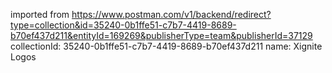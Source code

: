 imported from https://www.postman.com/v1/backend/redirect?type=collection&id=35240-0b1ffe51-c7b7-4419-8689-b70ef437d211&entityId=169269&publisherType=team&publisherId=37129
collectionId: 35240-0b1ffe51-c7b7-4419-8689-b70ef437d211
name: Xignite Logos